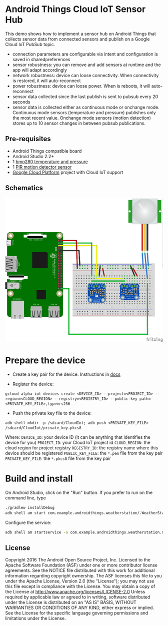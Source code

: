 Android Things Cloud IoT Sensor Hub
===================================

This demo shows how to implement a sensor hub on Android Things that collects
sensor data from connected sensors and publish on a
Google Cloud IoT PubSub topic.

- connection parameters are configurable via intent and configuration is saved in sharedpreferences
- sensor robustness: you can remove and add sensors at runtime and the app will adapt accordingly
- network robustness: device can loose connectivity. When connectivity is restored, it will auto-reconnect
- power robustness: device can loose power. When is reboots, it will auto-reconnect
- sensor data collected since the last publish is sent to pubsub every 20 seconds
- sensor data is collected either as continuous mode or onchange mode. Continuous mode sensors
(temperature and pressure) publishes only the most recent value. Onchange mode
sensors (motion detection) stores up to 10 sensor changes in between pubsub publications.

Pre-requisites
--------------
- Android Things compatible board
- Android Studio 2.2+
- 1 [bmp280 temperature and pressure](https://www.adafruit.com/product/2651)
- 1 [PIR motion detector sensor](https://www.adafruit.com/product/189)
- [Google Cloud Platform](https://cloud.google.com/) project with Cloud IoT support

Schematics
----------

![Schematics for Raspberry Pi 3](rpi3_schematics.png)


Prepare the device
==================

- Create a key pair for the device. Instructions in [docs](https://cloud.google.com/iot/docs/device_manager_guide)

- Register the device:
```
gcloud alpha iot devices create <DEVICE_ID> --project=<PROJECT_ID> --region=<CLOUD_REGION> --registry=<REGISTRY_ID> --public-key path=<PRIVATE_KEY_FILE>,type=rs256
```
- Push the private key file to the device:
```
adb shell mkdir -p /sdcard/CloudIot; adb push <PRIVATE_KEY_FILE> /sdcard/CloudIot/private_key.pkcs8
```

Where:
  `DEVICE_ID`: your device ID (it can be anything that identifies the device for you)
  `PROJECT_ID`: your Cloud IoT project id
  `CLOUD_REGION`: the cloud region for project registry
  `REGISTRY_ID`: the registry name where this device should be registered
  `PUBLIC_KEY_FILE`: the `*.pem` file from the key pair
  `PRIVATE_KEY_FILE`: the `*.pkcs8` file from the key pair


Build and install
=================

On Android Studio, click on the "Run" button.
If you prefer to run on the command line, type
```bash
./gradlew installDebug
adb shell am start com.example.androidthings.weatherstation/.WeatherStationActivity
```

Configure the service:
```bash
adb shell am startservice -a com.example.androidthings.weatherstation.mqtt.CONFIGURE -e project_id <PROJECT_ID> -e cloud_region <CLOUD_REGION> -e registry_id <REGISTRY_ID> -e device_id <DEVICE_ID> com.example.androidthings.weatherstation/.cloud.CloudPublisherService
```


License
-------
Copyright 2016 The Android Open Source Project, Inc.
Licensed to the Apache Software Foundation (ASF) under one or more contributor
license agreements.  See the NOTICE file distributed with this work for
additional information regarding copyright ownership.  The ASF licenses this
file to you under the Apache License, Version 2.0 (the "License"); you may not
use this file except in compliance with the License.  You may obtain a copy of
the License at
  http://www.apache.org/licenses/LICENSE-2.0
Unless required by applicable law or agreed to in writing, software
distributed under the License is distributed on an "AS IS" BASIS, WITHOUT
WARRANTIES OR CONDITIONS OF ANY KIND, either express or implied.  See the
License for the specific language governing permissions and limitations under
the License.
